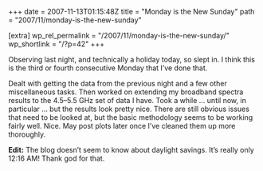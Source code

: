 +++
date = 2007-11-13T01:15:48Z
title = "Monday is the New Sunday"
path = "2007/11/monday-is-the-new-sunday"

[extra]
wp_rel_permalink = "/2007/11/monday-is-the-new-sunday/"
wp_shortlink = "/?p=42"
+++

Observing last night, and technically a holiday today, so slept in. I think
this is the third or fourth consecutive Monday that I’ve done that.

Dealt with getting the data from the previous night and a few other
miscellaneous tasks. Then worked on extending my broadband spectra results to
the 4.5–5.5 GHz set of data I have. Took a while … until now, in particular …
but the results look pretty nice. There are still obvious issues that need to
be looked at, but the basic methodology seems to be working fairly well. Nice.
May post plots later once I’ve cleaned them up more thoroughly.

**Edit:** The blog doesn’t seem to know about daylight savings. It’s really
only 12:16 AM! Thank god for that.
